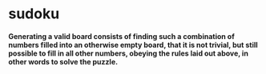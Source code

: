 # sudoku

####  Generating a valid board consists of finding such a combination of numbers filled into an otherwise empty board, that it is not trivial, but still possible to fill in all other numbers, obeying the rules laid out above, in other words to solve the puzzle.

